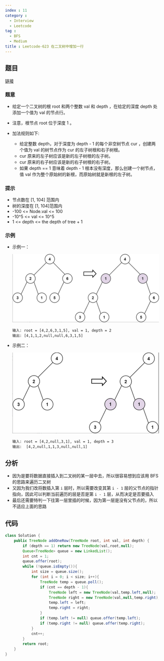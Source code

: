 ```yaml
---
index : 11
category :
  - Interview
  - Leetcode
tag : 
  - BFS
  - Medium
title : Leetcode-623 在二叉树中增加一行
---
```


## 题目

[链接](https://leetcode.cn/problems/add-one-row-to-tree/)

### 题意

- 给定一个二叉树的根 root 和两个整数 val 和 depth ，在给定的深度 depth 处添加一个值为 val 的节点行。

- 注意，根节点 root 位于深度 1 。

- 加法规则如下:
  - 给定整数 depth，对于深度为 depth - 1 的每个非空树节点 cur ，创建两个值为 val 的树节点作为 cur 的左子树根和右子树根。
  - cur 原来的左子树应该是新的左子树根的左子树。
  - cur 原来的右子树应该是新的右子树根的右子树。
  - 如果 depth == 1 意味着 depth - 1 根本没有深度，那么创建一个树节点，值 val 作为整个原始树的新根，而原始树就是新根的左子树。

### 提示

- 节点数在 [1, 104] 范围内
- 树的深度在 [1, 104]范围内
- -100 <= Node.val <= 100
- -10^5 <= val <= 10^5
- 1 <= depth <= the depth of tree + 1

### 示例

- 示例一：

  ![image-20220805130507618](https://raw.githubusercontent.com/CoderWDD/myImages/main/blog_images/image-20220805130507618.png)

  ```
  输入: root = [4,2,6,3,1,5], val = 1, depth = 2
  输出: [4,1,1,2,null,null,6,3,1,5]
  ```

- 示例二：

  ![image-20220805130553642](https://raw.githubusercontent.com/CoderWDD/myImages/main/blog_images/image-20220805130553642.png)

  ```
  输入: root = [4,2,null,3,1], val = 1, depth = 3
  输出:  [4,2,null,1,1,3,null,null,1]
  ```

## 分析

- 因为是要将数据直接插入到二叉树的某一层中去，所以很容易想到应该用 BFS 的思路来遍历二叉树
- 又因为我们改将数插入第 `i` 层时，所以需要改变其第 `i - 1` 层的父节点的指针指向，因此可以判断当前遍历的层是否是第 `i - 1`  层，从而决定是否要插入
- 最后还需要特判一下往第一层里插的时候，因为第一层是没有父节点的，所以不适应上面的思路

## 代码

```java
class Solution {
    public TreeNode addOneRow(TreeNode root, int val, int depth) {
        if (depth == 1) return new TreeNode(val,root,null);
        Queue<TreeNode> queue = new LinkedList();
        int cnt = 1;
        queue.offer(root);
        while (!queue.isEmpty()){
            int size = queue.size();
            for (int i = 0; i < size; i++){
                TreeNode temp = queue.poll();
                if (cnt == depth - 1){
                    TreeNode left = new TreeNode(val,temp.left,null);
                    TreeNode right = new TreeNode(val,null,temp.right);
                    temp.left = left;
                    temp.right = right;
                }
                if (temp.left != null) queue.offer(temp.left);
                if (temp.right != null) queue.offer(temp.right);
            }
            cnt++;
        }
        return root;
    }
}
```



